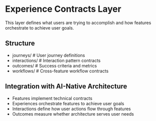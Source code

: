 # Experience Contracts Layer

This layer defines what users are trying to accomplish and how features orchestrate to achieve user goals.

## Structure
- journeys/     # User journey definitions
- interactions/ # Interaction pattern contracts  
- outcomes/     # Success criteria and metrics
- workflows/    # Cross-feature workflow contracts

## Integration with AI-Native Architecture
- Features implement technical contracts
- Experiences orchestrate features to achieve user goals
- Interactions define how user actions flow through features
- Outcomes measure whether architecture serves user needs
